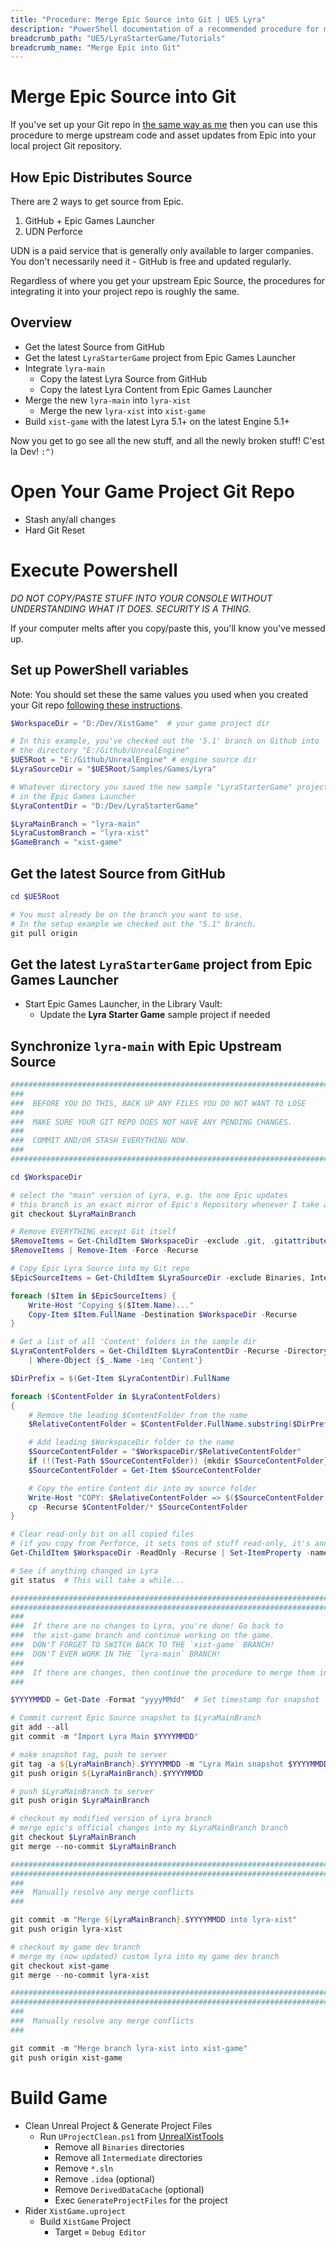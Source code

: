 ```yaml
---
title: "Procedure: Merge Epic Source into Git | UE5 Lyra"
description: "PowerShell documentation of a recommended procedure for merging Epic upstream source code into your Git project repository."
breadcrumb_path: "UE5/LyraStarterGame/Tutorials"
breadcrumb_name: "Merge Epic into Git"
---
```


# Merge Epic Source into Git

If you've set up your Git repo in [the same way as me](/Git/) then you can use
this procedure to merge upstream code and asset updates from Epic
into your local project Git repository.

## How Epic Distributes Source

There are 2 ways to get source from Epic.

1. GitHub + Epic Games Launcher
2. UDN Perforce

UDN is a paid service that is generally only available to larger companies.
You don't necessarily need it - GitHub is free and updated regularly.

Regardless of where you get your upstream Epic Source, the procedures
for integrating it into your project repo is roughly the same.


## Overview

- Get the latest Source from GitHub
- Get the latest `LyraStarterGame` project from Epic Games Launcher
- Integrate `lyra-main`
  - Copy the latest Lyra Source from GitHub
  - Copy the latest Lyra Content from Epic Games Launcher
- Merge the new `lyra-main` into `lyra-xist`
  - Merge the new `lyra-xist` into `xist-game`
- Build `xist-game` with the latest Lyra 5.1+ on the latest Engine 5.1+

Now you get to go see all the new stuff, and all the newly broken stuff!  C'est la Dev!  `:^)`


# Open Your Game Project Git Repo

- Stash any/all changes
- Hard Git Reset

# Execute Powershell

*DO NOT COPY/PASTE STUFF INTO YOUR CONSOLE WITHOUT UNDERSTANDING WHAT IT DOES. SECURITY IS A THING.*

If your computer melts after you copy/paste this, you'll know you've messed up.

## Set up PowerShell variables

Note: You should set these the same values you used when you created
your Git repo [following these instructions](/UE5/LyraStarterGame/Tutorials/How-to-Create-a-Lyra-Repo).

```powershell
$WorkspaceDir = "D:/Dev/XistGame"  # your game project dir

# In this example, you've checked out the '5.1' branch on Github into
# the directory "E:/Github/UnrealEngine"
$UE5Root = "E:/Github/UnrealEngine" # engine source dir
$LyraSourceDir = "$UE5Root/Samples/Games/Lyra"

# Whatever directory you saved the new sample "LyraStarterGame" project
# in the Epic Games Launcher
$LyraContentDir = "D:/Dev/LyraStarterGame"

$LyraMainBranch = "lyra-main"
$LyraCustomBranch = "lyra-xist"
$GameBranch = "xist-game"
```

## Get the latest Source from GitHub

```powershell
cd $UE5Root

# You must already be on the branch you want to use.
# In the setup example we checked out the "5.1" branch.
git pull origin
```


## Get the latest `LyraStarterGame` project from Epic Games Launcher

- Start Epic Games Launcher, in the Library Vault:
  - Update the **Lyra Starter Game** sample project if needed


## Synchronize `lyra-main` with Epic Upstream Source

```powershell
################################################################################
###
###  BEFORE YOU DO THIS, BACK UP ANY FILES YOU DO NOT WANT TO LOSE
###
###  MAKE SURE YOUR GIT REPO DOES NOT HAVE ANY PENDING CHANGES.
###
###  COMMIT AND/OR STASH EVERYTHING NOW.
###
################################################################################

cd $WorkspaceDir

# select the "main" version of Lyra, e.g. the one Epic updates
# this branch is an exact mirror of Epic's Repository whenever I take a snapshot
git checkout $LyraMainBranch

# Remove EVERYTHING except Git itself
$RemoveItems = Get-ChildItem $WorkspaceDir -exclude .git, .gitattributes, .gitignore, .gitmodules
$RemoveItems | Remove-Item -Force -Recurse

# Copy Epic Lyra Source into my Git repo
$EpicSourceItems = Get-ChildItem $LyraSourceDir -exclude Binaries, Intermediate

foreach ($Item in $EpicSourceItems) {
    Write-Host "Copying $($Item.Name)..."
    Copy-Item $Item.FullName -Destination $WorkspaceDir -Recurse
}

# Get a list of all 'Content' folders in the sample dir
$LyraContentFolders = Get-ChildItem $LyraContentDir -Recurse -Directory `
    | Where-Object {$_.Name -ieq 'Content'}

$DirPrefix = $(Get-Item $LyraContentDir).FullName

foreach ($ContentFolder in $LyraContentFolders)
{
    # Remove the leading $ContentFolder from the name
    $RelativeContentFolder = $ContentFolder.FullName.substring($DirPrefix.length+1)

    # Add leading $WorkspaceDir folder to the name
    $SourceContentFolder = "$WorkspaceDir/$RelativeContentFolder"
    if (!(Test-Path $SourceContentFolder)) {mkdir $SourceContentFolder}
    $SourceContentFolder = Get-Item $SourceContentFolder

    # Copy the entire Content dir into my source folder
    Write-Host "COPY: $RelativeContentFolder => $($SourceContentFolder.FullName)"
    cp -Recurse $ContentFolder/* $SourceContentFolder
}

# Clear read-only bit on all copied files
# (if you copy from Perforce, it sets tons of stuff read-only, it's annoying)
Get-ChildItem $WorkspaceDir -ReadOnly -Recurse | Set-ItemProperty -name IsReadOnly -value $false

# See if anything changed in Lyra
git status  # This will take a while...

################################################################################
################################################################################
###
###  If there are no changes to Lyra, you're done! Go back to
###  the xist-game branch and continue working on the game.
###  DON'T FORGET TO SWITCH BACK TO THE `xist-game` BRANCH!
###  DON'T EVER WORK IN THE `lyra-main` BRANCH!
###
###  If there are changes, then continue the procedure to merge them in:
###

$YYYYMMDD = Get-Date -Format "yyyyMMdd"  # Set timestamp for snapshot

# Commit current Epic Source snapshot to $LyraMainBranch
git add --all
git commit -m "Import Lyra Main $YYYYMMDD"

# make snapshot tag, push to server
git tag -a ${LyraMainBranch}.$YYYYMMDD -m "Lyra Main snapshot $YYYYMMDD"
git push origin ${LyraMainBranch}.$YYYYMMDD

# push $LyraMainBranch to server
git push origin $LyraMainBranch

# checkout my modified version of Lyra branch
# merge epic's official changes into my $LyraMainBranch branch
git checkout $LyraMainBranch
git merge --no-commit $LyraMainBranch

################################################################################
################################################################################
###
###  Manually resolve any merge conflicts
###

git commit -m "Merge ${LyraMainBranch}.$YYYYMMDD into lyra-xist"
git push origin lyra-xist

# checkout my game dev branch
# merge my (now updated) custom lyra into my game dev branch
git checkout xist-game
git merge --no-commit lyra-xist

################################################################################
################################################################################
###
###  Manually resolve any merge conflicts
###

git commit -m "Merge branch lyra-xist into xist-game"
git push origin xist-game
```

# Build Game

- Clean Unreal Project & Generate Project Files
    - Run `UProjectClean.ps1` from [UnrealXistTools](https://github.com/XistGG/UnrealXistTools)
        - Remove all `Binaries` directories
        - Remove all `Intermediate` directories
        - Remove `*.sln`
        - Remove `.idea` (optional)
        - Remove `DerivedDataCache` (optional)
        - Exec `GenerateProjectFiles` for the project
- Rider `XistGame.uproject`
    - Build `XistGame` Project
        - Target = `Debug Editor`
